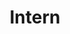 ---
layout: homepage
first_name: Lukasz
last_name: Sztukiewicz
title: Intern
category: staff
image: "/assets/interns/sztukiewicz_lukasz.jpg"
---  